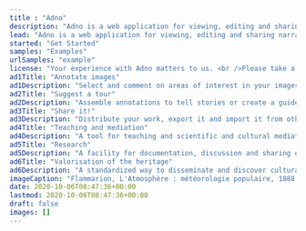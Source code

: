 ```yaml
---
title : "Adno"
description: "Adno is a web application for viewing, editing and sharing narratives and guided explorations on online images, static images and IIIF images."
lead: "Adno is a web application for viewing, editing and sharing narratives and guided explorations on online images, static images and IIIF images."
started: "Get Started"
samples: "Examples"
urlSamples: "example"
license: "Your experience with Adno matters to us. <br />Please take a moment to complete <a href='https://base.emf.fr/form/kt51KS76UO4tMiClLzEEUDlOaV8e7BV21ijKqgGp2NM'>this survey</a>."
ad1Title: "Annotate images"
ad1Description: "Select and comment on areas of interest in your images and those of others."
ad2Title: "Suggest a tour"
ad2Description: "Assemble annotations to tell stories or create a guided exploration."
ad3Title: "Share it!"
ad3Description: "Distribute your work, export it and import it from others."
ad4Title: "Teaching and mediation"
ad4Description: "A tool for teaching and scientific and cultural mediation."
ad5Title: "Research"
ad5Description: "A facility for documentation, discussion and sharing of scientific data."
ad6Title: "Valorisation of the heritage"
ad6Description: "A standardized way to disseminate and discover cultural and heritage data."
imageCaption: "Flammarion, L'Atmosphère : météorologie populaire, 1888, woodcut in the chapter La forme du ciel"
date: 2020-10-06T08:47:36+00:00
lastmod: 2020-10-06T08:47:36+00:00
draft: false
images: []
---
```


